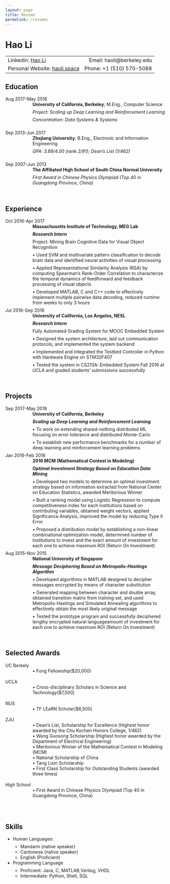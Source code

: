 ```yaml
---
layout: page
title: Resume
permalink: /resume/
---
```


<html xmlns="http://www.w3.org/1999/xhtml"><head>
  <meta http-equiv="Content-Type" content="text/html; charset=UTF-8">
  <meta http-equiv="Content-Style-Type" content="text/css">
  <meta name="generator" content="pandoc">
  <title></title>
  <style type="text/css">code{white-space: pre;}</style>
  <style type="text/css">
  /*
   *  * Copyright 2013 Christophe-Marie Duquesne <chmd@chmd.fr>
   *   *
   *    * CSS for making a resume with pandoc. Inspired by moderncv.
   *     *
   *      * This CSS document is delivered to you under the CC BY-SA 3.0 License.
   *       * https://creativecommons.org/licenses/by-sa/3.0/deed.en_US
   *        */
  
  /* Whole document */
  body {
      font-family: "Helvetica Neue", Helvetica, Arial, sans-serif;
      /*width: 800px;
      margin: auto;
      background: #FFFFFF;
      padding: 10px 10px 10px 10px;*/
  }
  
  /* Title of the resume */
  h1 {
      font-size: 55px;
      color: #757575;
      text-align:center;
      margin-bottom:15px;
  }
  
  /* Titles of categories */
  h2 {
      color: #397249;
  }
  /* There is a bar just before each category */
  h2:before {
      content: "";
      display: inline-block;
      margin-right:1%;
      width: 16%;
      height: 10px;
      background-color: #9CB770;
  }
  
  /* Definitions */
  dt {
      float: left;
      clear: left;
      width: 12%;
      font-weight: bold;
  }
  dd {
      margin-left: 17%;
  }
  p {
      margin-top:0;
      margin-bottom:7px;
  }
  
  /* Blockquotes */
  blockquote {
      text-align: center
  }
  
  /* Links */
  a {
      text-decoration: none;
  }
  
  /* Horizontal separators */
  hr {
      color: #A6A6A6;
  }
  
  table {
      width: 100%;
      border-top: solid;
      border-bottom: solid;
      border-color:#999999;
  }
  </style>
</head>
<body>
<h1 id="johnny-coder">Hao Li</h1>
<table>
<tbody>
<tr class="odd">
<td align="left">Linkedin: <a href="https://www.linkedin.com/in/hao-li-b1ab89107/">Hao Li</a></td>
<td align="right">Email: haoli@berkeley.edu</td>
</tr>
<tr class="even">
<td align="left">Personal Website: <a href="http://haoli.space">haoli.space</a></td>
<td align="right">Phone: +1 (510) 570-5088 </td>
</tr>
</tbody>
</table>
<h2 id="education">Education</h2>
<dl>
<dt>Aug 2017-May 2018</dt>
<dd><p><strong>University of California, Berkeley</strong>; M.Eng., Computer Science </p>
<p><em>Project: Scaling up Deep Learning and Reinforcement Learning</em></p>
<p><em>Concentration: Data Systems & Systems
</em></p>
</dd>
<br>
<dt>Sep 2013-Jun 2017</dt>
<dd><p><strong>Zhejiang University</strong>; B.Eng., Electronic and Information Engineering</p>
<p><em>GPA: 3.89/4.00 (rank 2/91); Dean’s List (1/462)</em></p>
</dd>
<br>
<dt>Sep 2007-Jun 2013</dt>
<dd><p><strong>The Affiliated High School of South China Normal University</strong></p>
<p><em>First Award in Chinese Physics Olympiad (Top 40 in Guangdong Province, China)</em></p>
</dd>
</dl>
<br>
<h2 id="experience">Experience</h2>
<dl>
<dt>Oct 2016-Apr 2017 </dt>
<dd><p><strong>Massachusetts Institute of Technology, MEG Lab</strong></p>
<p><em><strong>Research Intern</strong></em></p>
<p>Project: Mining Brain Cognitive Data for Visual Object Recognition</p>
<p>•	Used SVM and multivariate pattern classification to decode brain data and identified neural activities of visual processing</p>
<p>•	Applied Representational Similarity Analysis (RSA) by computing Spearman’s Rank-Order Correlation to characterize the temporal dynamics of feedforward and feedback processing of visual objects</p>
<p>•	Developed MATLAB, C and C++ code to effectively implement multiple pairwise data decoding, reduced runtime from weeks to only 3 hours</p>
</dd>
<dt>Jul 2016-Sep 2016</dt>
<dd><p><strong>University of California, Los Angeles, NESL</strong></p>
<p><em><strong>Research Intern</strong></em></p>
<p>Fully Automated Grading System for MOOC Embedded System </p>
<p>•	Designed the system architecture, laid out communication protocols, and implemented the system backend</p>
<p>•	Implemented and integrated the Testbed Controller in Python with Hardware Engine on STM32F407</p>
<p>•	Tested the system in CS213A: Embedded System Fall 2016 at UCLA and graded students’ submissions successfully</p>
</dd>
</dl>
<br>
<h2 id="technical-experience">Projects</h2>
<dl>
<dt>Sep 2017-May 2018 </dt>
<dd><p><strong>University of California, Berkeley</strong></p>
<p><em><strong>Scaling up Deep Learning and Reinforcement Learning</strong></em></p>
<p>•	To work on extending shared-nothing distributed ML focusing on error tolerance and distributed Monte-Carlo</p>
<p>•	To establish new performance benchmarks for a number of deep learning and reinforcement learning problems</p>
</dd>
<dt>Jan 2016-Feb 2016 </dt>
<dd><p><strong>2016 MCM (Mathematical Contest in Modeling)</strong></p>
<p><em><strong>Optimal Investment Strategy Based on Education Data Mining</strong></em></p>
<p>•	Developed two models to determine an optimal investment strategy based on information extracted from National Center on Education Statistics, awarded Meritorious Winner</p>
<p>•	Built a ranking model using Logistic Regression to compute competitiveness index for each institutions based on contributing variables, obtained weight vectors, applied Significance Analysis, improved the model by reducing Type II Error</p>
<p>•	Proposed a distribution model by establishing a non-linear combinational optimization model, determined number of institutions to invest and the exact amount of investment for each one to achieve maximum ROI (Return On Investment)</p>
</dd>
<dt>Aug 2015-Nov 2015 </dt>
<dd><p><strong>National University of Singapore</strong></p>
<p><em><strong>Message Deciphering Based on Metropolis-Hastings Algorithm</strong></em></p>
<p>•	Developed algorithms in MATLAB designed to decipher messages encrypted by means of character substitution</p>
<p>•	Generated mapping between character and double array, obtained transition matrix from training set, and used Metropolis-Hastings and Simulated Annealing algorithms to effectively obtain the most likely original message</p>
<p>•	Tested the prototype program and successfully deciphered lengthy encrypted natural languageamount of investment for each one to achieve maximum ROI (Return On Investment)</p>
</dd>
</dl>
<br>
<h2 id="Selected Awards">Selected Awards</h2>
<dl>
<dt>UC Berkely</dt>
<dd>•	Fung Fellowship($20,000)</dd>
<br>
<dt>UCLA</dt>
<dd>•	Cross-disciplinary Scholars in Science and Technology($7,500)</dd>
<br>
<dt>NUS</dt>
<dd>•	TF LEaRN Scholar($6,500)</dd>
<br>
<dt>ZJU</dt>
<dd>•	Dean’s List, Scholarship for Excellence (Highest honor awarded by the Chu Kochen Honors College, 1/462)</dd>
<dd>•	Wang Guosong Scholarship (Highest honor awarded by the Department of Electrical Engineering)</dd>
<dd>•	Meritorious Winner of the Mathematical Contest in Modeling (MCM)</dd>
<dd>•	National Scholarship of China</dd>
<dd>•	Tang Lixin Scholarship</dd>
<dd>•	First Class Scholarship for Outstanding Students (awarded three times)</dd>
<br>
<dt>High School</dt>
<dd>•	First Award in Chinese Physics Olympiad (Top 40 in Guangdong Province, China)</dd>
</dl>
<br>
<br>
<h2 id="Language">Skills</h2>
<ul>
<li><p>Human Languages:</p>
<ul>
<li>Mandarin (native speaker)</li>
<li>Cantonese (native speaker)</li>
<li>English (Proficient)</li>
</ul></li>
<li><p>Programming Language</p>
<ul>
<li>Proficient: Java, C, MATLAB,Verilog, VHDL</li>
<li>Intermediate: Python, Shell, SQL</li>
</ul></li>
</ul>


</body></html>